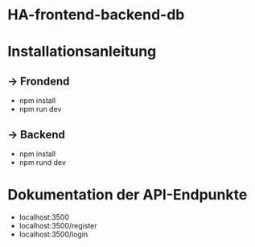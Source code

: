 # HA-frontend-backend-db

# Installationsanleitung

## -> Frondend

- npm install
- npm run dev

## -> Backend

- npm install
- npm rund dev

# Dokumentation der API-Endpunkte

- localhost:3500
- localhost:3500/register
- localhost:3500/login